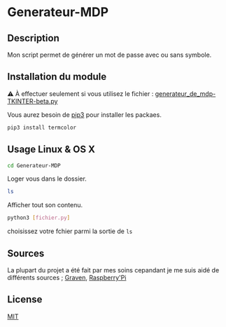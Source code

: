 # Generateur-MDP
## Description
Mon script permet de générer un mot de passe avec ou sans symbole.

## Installation du module

:warning: À effectuer seulement si vous utilisez le fichier : [generateur_de_mdp-TKINTER-beta.py](../blob/master/LICENSE)

Vous aurez besoin de [pip3](https://pip.pypa.io/en/stable/) pour installer les packaes.

```bash
pip3 install termcolor
```

## Usage Linux & OS X

```bash
cd Generateur-MDP
```
Loger vous dans le dossier.
```bash
ls
```
Afficher tout son contenu.
```bash
python3 [fichier.py]
```
choisissez votre fchier parmi la sortie de `ls`

## Sources
La plupart du projet a été fait par mes soins cepandant je me suis aidé de différents sources ;
[Graven](https://www.youtube.com/watch?v=N4M4W7JPOL4),
[Raspberry'Pi](https://projects.raspberrypi.org/fr-FR/projects/password-generator/3#:~:text=Cr%C3%A9er%20un%20compte-,Caract%C3%A8res%20al%C3%A9atoires,devras%20importer%20le%20module%20random%20.)
## License
[MIT](https://choosealicense.com/licenses/mit/)
